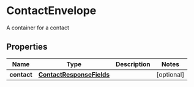 

# ContactEnvelope

A container for a contact

## Properties

| Name | Type | Description | Notes |
|------------ | ------------- | ------------- | -------------|
|**contact** | [**ContactResponseFields**](ContactResponseFields.md) |  |  [optional] |




